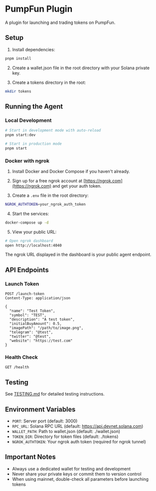 # PumpFun Plugin

A plugin for launching and trading tokens on PumpFun.

## Setup

1. Install dependencies:

```bash
pnpm install
```

2. Create a wallet.json file in the root directory with your Solana private key.

3. Create a tokens directory in the root:

```bash
mkdir tokens
```

## Running the Agent

### Local Development

```bash
# Start in development mode with auto-reload
pnpm start:dev

# Start in production mode
pnpm start
```

### Docker with ngrok

1. Install Docker and Docker Compose if you haven't already.

2. Sign up for a free ngrok account at [https://ngrok.com](https://ngrok.com) and get your auth token.

3. Create a `.env` file in the root directory:

```bash
NGROK_AUTHTOKEN=your_ngrok_auth_token
```

4. Start the services:

```bash
docker-compose up -d
```

5. View your public URL:

```bash
# Open ngrok dashboard
open http://localhost:4040
```

The ngrok URL displayed in the dashboard is your public agent endpoint.

## API Endpoints

### Launch Token

```http
POST /launch-token
Content-Type: application/json

{
  "name": "Test Token",
  "symbol": "TEST",
  "description": "A test token",
  "initialBuyAmount": 0.5,
  "imagePath": "/path/to/image.png",
  "telegram": "@test",
  "twitter": "@test",
  "website": "https://test.com"
}
```

### Health Check

```http
GET /health
```

## Testing

See [TESTING.md](./TESTING.md) for detailed testing instructions.

## Environment Variables

- `PORT`: Server port (default: 3000)
- `RPC_URL`: Solana RPC URL (default: https://api.devnet.solana.com)
- `WALLET_PATH`: Path to wallet.json (default: ./wallet.json)
- `TOKEN_DIR`: Directory for token files (default: ./tokens)
- `NGROK_AUTHTOKEN`: Your ngrok auth token (required for ngrok tunnel)

## Important Notes

- Always use a dedicated wallet for testing and development
- Never share your private keys or commit them to version control
- When using mainnet, double-check all parameters before launching tokens
